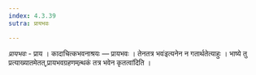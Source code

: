 ```yaml
---
index: 4.3.39
sutra: प्रायभवः

---
```

_प्रायभवः_ - प्राय । कादाचित्कभवनाश्रयः — प्रायभवः । तेनतत्र भवः॑इत्यनेन न गतार्थतेत्याहुः । भाष्ये तु प्रत्याख्यातमेतत्,प्रायभवग्रहणमन्र्थकं तत्र भवेन कृतत्वा॑दिति ।